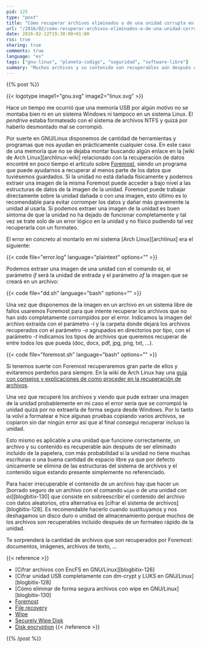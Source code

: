 ```yaml
---
pid: 125
type: "post"
title: "Cómo recuperar archivos eliminados o de una unidad corrupta en GNU/Linux"
url: "/2016/02/como-recuperar-archivos-eliminados-o-de-una-unidad-corrupta-en-gnu-linux/"
date: 2016-02-12T19:30:00+01:00
rss: true
sharing: true
comments: true
language: "es"
tags: ["gnu-linux", "planeta-codigo", "seguridad", "software-libre"]
summary: "Muchos archivos y su contenido son recuperables aún después de eliminados y liberado su espacio ocupado del sistema de archivos. Herramientas como Foremost son capaces de recuperar el contenido de un archivo si no ha sido sobreescrito accediendo a bajo nivel a los datos de la unidad, ya esté corrupta y de algún error al montarla o funcione perfectamente. Pudiendo extraer una imagen de la unidad seremos capaces de recuperar gran cantidad de archivos motivo por el cual al deshacernos de una unidad de almacenamiento es recomendable hacer un borrado seguro para evitar que información personal o confidencial sea obtenida con cualquier propósito."
---
```


{{% post %}}

{{< logotype image1="gnu.svg" image2="linux.svg" >}}

Hace un tiempo me ocurrió que una memoria USB por algún motivo no se montaba bien ni en un sistema Windows ni tampoco en un sistema Linux. El _pendrive_ estaba formateado con el sistema de archivos NTFS y quizá por haberlo desmontado mal se corrompió.

Por suerte en GNU/Linux disponemos de cantidad de herramientas y programas que nos ayudan en prácticamente cualquier cosa. En este caso de una memoria que no se dejaba montar buscando algún enlace en la [wiki de Arch Linux][archlinux-wiki] relacionado con la recuperación de datos encontré en poco tiempo el artículo sobre [Foremost](https://wiki.archlinux.org/index.php/Foremost), siendo un programa que puede ayudarnos a recuperar al menos parte de los datos que tuviésemos guardados. Si la unidad no está dañada físicamente y podemos extraer una imagen de la misma Foremost puede acceder a bajo nivel a las estructuras de datos de la imagen de la unidad. Foremost puede trabajar directamente sobre la unidad dañada o con una imagen, esto último es lo recomendable para evitar corromper los datos y dañar más gravemente la unidad al usarla. Si podemos extraer una imagen de la unidad es buen síntoma de que la unidad no ha dejado de funcionar completamente y tal vez se trate solo de un error lógico en la unidad y no físico pudiendo tal vez recuperarla con un formateo.

El error en concreto al montarlo en mi sistema [Arch Linux][archlinux] era el siguiente:

{{< code file="error.log" language="plaintext" options="" >}}

Podemos extraer una imagen de una unidad con el comando <code>dd</code>, el parámetro _if_ será la unidad de entrada y el parámetro _of_ la imagen que se creará en un archivo:

{{< code file="dd.sh" language="bash" options="" >}}

Una vez que disponemos de la imagen en un archivo en un sistema libre de fallos usaremos Foremost para que intente recuperar los archivos que no han sido completamente corrompidos por el error. Indicamos la imagen del archivo extraída con el parámetro _-i_ y la carpeta donde dejará los archivos recuperados con el parámetro _-o_ agrupados en directorios por tipo, con el parámetro _-t_ indicamos los tipos de archivos que queremos recuperar de entre todos los que pueda (doc, docx, pdf, jpg, png, txt, ...).

{{< code file="foremost.sh" language="bash" options="" >}}

Si tenemos suerte con Foremost recuperaremos gran parte de ellos y evitaremos perderlos para siempre. En la wiki de Arch Linux hay una [guía con consejos y explicaciones de como proceder en la recuperación de archivos](https://wiki.archlinux.org/index.php/file_recovery).

Una vez que recuperé los archivos y viendo que pude extraer una imagen de la unidad probablemente en mi caso el error sería que se corrompió la unidad quizá por no extraerla de forma segura desde Windows. Por lo tanto la volví a formatear e hice algunas pruebas copiando varios archivos, se copiaron sin dar ningún error así que al final conseguí recuperar incluso la unidad.

Esto mismo es aplicable a una unidad que funcione correctamente, un archivo y su contenido es recuperable aún después de ser eliminado incluido de la papelera, con más probabilidad si la unidad no tiene muchas escrituras o una buena cantidad de espacio libre ya que por defecto únicamente se elimina de las estructuras del sistema de archivos y el contenido sigue estando presente simplemente no referenciado.

Para hacer irrecuperable el contenido de un archivo hay que hacer un [borrado seguro de un archivo con el comando <code>wipe</code> o de una unidad con <code>dd</code>][blogbitix-130] que consiste en sobreescribir el contenido del archivo con datos aleatorios, otra alternativa es [cifrar el sistema de archivos][blogbitix-128]. Es recomendable hacerlo cuando sustituyamos y nos deshagamos un disco duro o unidad de almacenamiento porque muchos de los archivos son recuperables incluido después de un formateo rápido de la unidad.

Te sorprenderá la cantidad de archivos que son recuperados por Foremost: documentos, imágenes, archivos de texto, ...

{{< reference >}}
* [Cifrar archivos con EncFS en GNU/Linux][blogbitix-126]
* [Cifrar unidad USB completamente con dm-crypt y LUKS en GNU/Linux][blogbitix-128]
* [Cómo eliminar de forma segura archivos con wipe en GNU/Linux][blogbitix-130]
* [Foremost](https://wiki.archlinux.org/index.php/Foremost)
* [File recovery](https://wiki.archlinux.org/index.php/file_recovery)
* [Wipe](http://linux.die.net/man/1/wipe)
* [Securely Wipe Disk](https://wiki.archlinux.org/index.php/Securely_wipe_disk)
* [Disk encryption](https://wiki.archlinux.org/index.php/Disk_encryption)
{{< /reference >}}

{{% /post %}}
